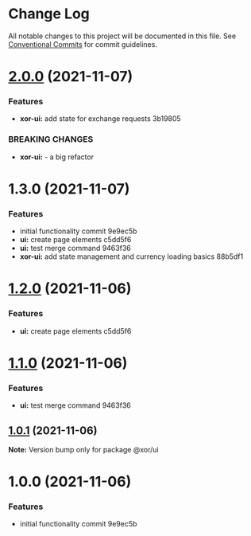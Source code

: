# Change Log

All notable changes to this project will be documented in this file.
See [Conventional Commits](https://conventionalcommits.org) for commit guidelines.

# [2.0.0](/compare/@xor/xor-ui@1.3.0...@xor/xor-ui@2.0.0) (2021-11-07)


### Features

* **xor-ui:** add state for exchange requests 3b19805


### BREAKING CHANGES

* **xor-ui:** - a big refactor





# 1.3.0 (2021-11-07)


### Features

* initial functionality commit 9e9ec5b
* **ui:** create page elements c5dd5f6
* **ui:** test merge command 9463f36
* **xor-ui:** add state management and currency loading basics 88b5df1





# [1.2.0](/compare/@xor/ui@1.1.0...@xor/ui@1.2.0) (2021-11-06)


### Features

* **ui:** create page elements c5dd5f6





# [1.1.0](/compare/@xor/ui@1.0.1...@xor/ui@1.1.0) (2021-11-06)


### Features

* **ui:** test merge command 9463f36





## [1.0.1](/compare/@xor/ui@1.0.0...@xor/ui@1.0.1) (2021-11-06)

**Note:** Version bump only for package @xor/ui





# 1.0.0 (2021-11-06)


### Features

* initial functionality commit 9e9ec5b
